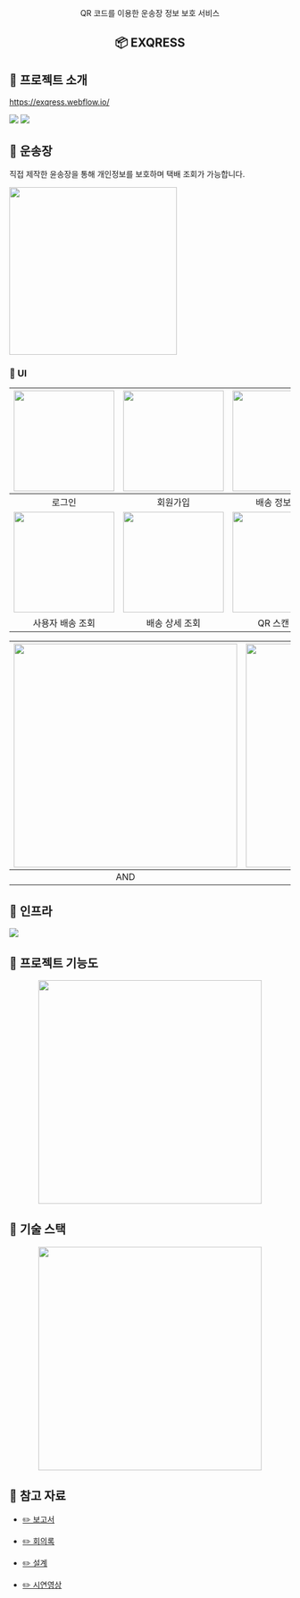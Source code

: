 <p align="center">
  QR 코드를 이용한
운송장 정보 보호 서비스
  <h2 align="center">📦 EXQRESS</h2>
</p>

## 📄 프로젝트 소개

https://exqress.webflow.io/

<img src="https://github.com/kim-limit/exqress-user-frontend/assets/101790391/720455c8-59e0-44ed-b705-3c8f7bac142e">  
<img src="https://github.com/kim-limit/exqress-user-frontend/assets/101790391/cba91ff8-cc8e-423b-b7a6-54b58d21ddb4">

## 📄 운송장

<p>직접 제작한 윤송장을 통해 개인정보를 보호하며 택배 조회가 가능합니다.</p>
<img width="300" src="https://github.com/kim-limit/exqress-user-frontend/assets/101790391/4823dead-0da9-4380-9303-9122e8971738">

### 👀 UI

| <img src="https://github.com/kim-limit/exqress-user-frontend/assets/101790391/690f4462-6daf-4ef1-b4f6-3dfdaca92127" width=180> | <img src="https://github.com/kim-limit/exqress-user-frontend/assets/101790391/960fc969-ec0b-4680-8f9e-66710a308386" width=180> |   <img src="https://github.com/kim-limit/exqress-user-frontend/assets/101790391/695d3823-cd76-4225-8228-96553fd34c0d" width=180>   | <img src="https://github.com/kim-limit/exqress-user-frontend/assets/101790391/8c9ab3f3-2b52-446d-b3f5-50f4df66a8a2" width=180> |
| :----------------------------------------------------------------------------------------------------------------------------: | :----------------------------------------------------------------------------------------------------------------------------: | :--------------------------------------------------------------------------------------------------------------------------------: | :----------------------------------------------------------------------------------------------------------------------------: |
|                                                             로그인                                                             |                                                            회원가입                                                            |                                                           배송 정보 확인                                                           |                                                            QR 스캔                                                             |
| <img src="https://github.com/kim-limit/exqress-user-frontend/assets/101790391/44f1e19c-1808-4142-a991-4821cc969ae9" width=180> | <img src="https://github.com/kim-limit/exqress-user-frontend/assets/101790391/33507d96-037f-4fc9-a744-42730d313111" width=180> | <img src="https://github.com/kim-limit/exqress-user-frontend/assets/101790391/fa66bbfd-6a7d-40e4-82a7-e8628b1381cd" width="180" /> | <img src="https://github.com/kim-limit/exqress-user-frontend/assets/101790391/eb8ebab7-b931-4c40-a499-dc393928c9ff" width=180> |
|                                                        사용자 배송 조회                                                        |                                                         배송 상세 조회                                                         |                                                            QR 스캔 결과                                                            |                                                          QR 스캔 실패                                                          |

| <img src="https://github.com/DGU2023xcapstone-parcel/exqress-frontend/assets/101790391/42218c8a-9073-48f6-bb67-964477a832b3" width=400> | <img src="https://github.com/DGU2023xcapstone-parcel/exqress-frontend/assets/101790391/7bd11a43-835e-4044-bbed-cd415a956fb9" width=400> |
| :-------------------------------------------------------------------------------------------------------------------------------------: | :-------------------------------------------------------------------------------------------------------------------------------------: |
|                                                                   AND                                                                   |                                                                   IOS                                                                   |

## 📄 인프라

<img src="https://github.com/kim-limit/exqress-user-frontend/assets/101790391/16d69833-62c0-45df-9193-46e4288289a1">

## 📄 프로젝트 기능도

<div style="text-align:center"><img width="400" src="https://github.com/kim-limit/exqress-user-frontend/assets/101790391/5836a07d-7e1b-4cc8-a3d5-8119eaf2ae41"></div>

## 📄 기술 스택

<div style="text-align:center"><img width="400" src="https://github.com/kim-limit/exqress-user-frontend/assets/101790391/7f97aa8c-dc1a-497e-b9be-52ea38911ffa"></div>

## 📒 참고 자료

- [✏️ 보고서](https://mirage-switch-16b.notion.site/Document-History-b63cbe27f08d4319a4397544854d0804?pvs=4)

- [✏️ 회의록](https://mirage-switch-16b.notion.site/fdc0404de4d24413b7cfa78d2cf2f4aa?pvs=4)

- [✏️ 설계](https://mirage-switch-16b.notion.site/Design-92b76073780044b89d23fe2374437eee?pvs=4)

- [✏️ 시연영상](https://www.youtube.com/watch?v=ZWRUPMGKLO0&t=3s)

